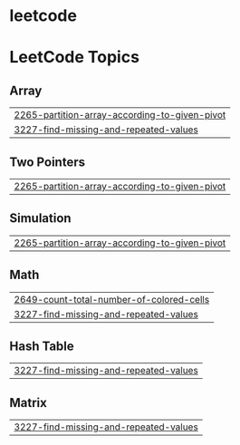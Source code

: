 # leetcode
<!---LeetCode Topics Start-->
# LeetCode Topics
## Array
|  |
| ------- |
| [2265-partition-array-according-to-given-pivot](https://github.com/aksharrrrr/leetcode/tree/master/2265-partition-array-according-to-given-pivot) |
| [3227-find-missing-and-repeated-values](https://github.com/aksharrrrr/leetcode/tree/master/3227-find-missing-and-repeated-values) |
## Two Pointers
|  |
| ------- |
| [2265-partition-array-according-to-given-pivot](https://github.com/aksharrrrr/leetcode/tree/master/2265-partition-array-according-to-given-pivot) |
## Simulation
|  |
| ------- |
| [2265-partition-array-according-to-given-pivot](https://github.com/aksharrrrr/leetcode/tree/master/2265-partition-array-according-to-given-pivot) |
## Math
|  |
| ------- |
| [2649-count-total-number-of-colored-cells](https://github.com/aksharrrrr/leetcode/tree/master/2649-count-total-number-of-colored-cells) |
| [3227-find-missing-and-repeated-values](https://github.com/aksharrrrr/leetcode/tree/master/3227-find-missing-and-repeated-values) |
## Hash Table
|  |
| ------- |
| [3227-find-missing-and-repeated-values](https://github.com/aksharrrrr/leetcode/tree/master/3227-find-missing-and-repeated-values) |
## Matrix
|  |
| ------- |
| [3227-find-missing-and-repeated-values](https://github.com/aksharrrrr/leetcode/tree/master/3227-find-missing-and-repeated-values) |
<!---LeetCode Topics End-->